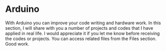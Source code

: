 # Arduino
With Arduino you can improve your code writing and hardware work. 
In this section, I will share with you a number of projects and codes that I have applied in real life. 
I would appreciate it if you let me know before receiving the codes or projects. 
You can access related files from the Files section.
Good work.
